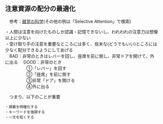 ## 注意資源の配分の最適化
　参考：[錯覚の科学](https://www.youtube.com/watch?v=vJG698U2Mvo)(その他の例は「Selective Attention」で検索)

・人間は注意を向けたものしか認識・記憶できないし、われわれの注意力は想像以上に少ない		
・受け取り手の注意を重要なところには多く、些末な(どうでもいい)ところには少なく配分できるようにしてあげる		
	　BAD：非常のときはレバーを回し、座席を前に倒し、非常ドアを開けて、外に出る
	　GOOD：非常のとき  
  　　　　　①「レバー」を回す  
  　　　　　②「座席」を前に倒す  
  　　　　　③非常「ドア」を開ける  
  　　　　　④外に出る

　つまり、以下のことが重要
```
・順番を明確化する
・キーワードを強調する
・一文を短くする
```
